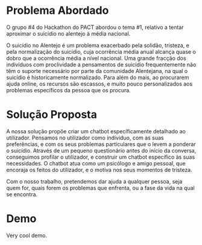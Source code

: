 # Problema Abordado
O grupo #4 do Hackathon do PACT abordou o tema #1, relativo a tentar aproximar o suicídio no alentejo à média nacional.
 
O suicídio no Alentejo é um problema exacerbado pela solidão, tristeza, e pela normalização do suicídio, cuja ocorrência média anual alcança quase o dobro que a ocorrência média a nível nacional. Uma grande fracção dos indivíduos com proclividade a pensamentos de suicídio frequentemente não têm o suporte necessário por parte da comunidade Alentejana, na qual o suicídio é historicamente normalizado. Para além do mais, ao procurarem ajuda online, os recursos são escassos, e muito pouco personalizados aos problemas específicos da pessoa que os procura.

# Solução Proposta

A nossa solução propõe criar um chatbot específicamente detalhado ao utilizador. Pensamos no utilizador como indíviduo, com as suas preferências, e com os seus problemas particulares que o levem a ponderar o suicídio. Através de um pequeno questionário antes do início da conversa, conseguimos profilar o utilizador, e construir um chatbot específico às suas necessidades.
O chatbot atua como um psicólogo e amigo pessoal, que encoraja os feitos do utilizador, e o motiva nos seus momentos de tristeza. 

Com o nosso trabalho, pretendemos dar ajuda a qualquer pessoa, seja quem for, quais forem os problemas que enfrenta, ou a fase da vida na qual se encontra.

# Demo

Very cool demo.